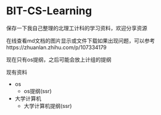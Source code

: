 # BIT-CS-Learning
保存一下我自己整理的北理工计科的学习资料，欢迎分享资源

在线查看md文档的图片显示或文件下载如果出现问题，可以参考https://zhuanlan.zhihu.com/p/107334179

现在只有os提纲，之后可能会放上计组的提纲

现有资料

- os
  - os提纲(ssr)
- 大学计算机
  - 大学计算机提纲(ssr)
